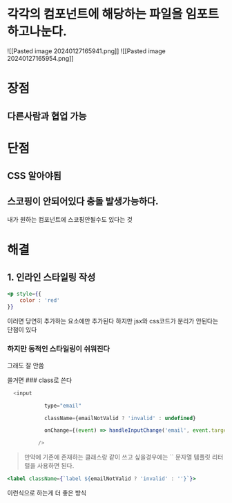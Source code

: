 
# 각각의 컴포넌트에 해당하는 파일을 임포트하고나눈다.
![[Pasted image 20240127165941.png]]
![[Pasted image 20240127165954.png]]
# 장점 
## 다른사람과 협업 가능 

# 단점 
## CSS 알아야됨 
## 스코핑이 안되어있다 충돌 발생가능하다. 
내가 원하는 컴포넌트에 스코핑안될수도 있다는 것 

# 해결

## 1. 인라인 스타일링 작성
 ```jsx 
 <p style={{
	 color : 'red'
 }}
```
이러면 당연히 추가하는 요소에만 추가된다
하지만 jsx와 css코드가 분리가 안된다는 단점이 있다
### 하지만 동적인 스타일링이 쉬워진다

그래도 잘 안씀 

쓸거면 ### class로 쓴다

```jsx
  <input

            type="email"

            className={emailNotValid ? 'invalid' : undefined}

            onChange={(event) => handleInputChange('email', event.target.value)}

          />
```

> 만약에 기존에 존재하는 클래스랑 같이 쓰고 싶을경우에는 `` 문자열 템플릿 리터럴을 사용하면 된다.

```jsx
<label className={`label ${emailNotValid ? 'invalid' : ''}`}> 
```

이런식으로 하는게 더 좋은 방식 